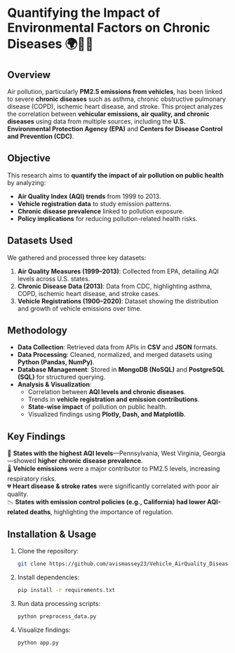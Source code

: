 
# **Quantifying the Impact of Environmental Factors on Chronic Diseases** 🌍🚗💨

## **Overview**
Air pollution, particularly **PM2.5 emissions from vehicles**, has been linked to severe **chronic diseases** such as asthma, chronic obstructive pulmonary disease (COPD), ischemic heart disease, and stroke. This project analyzes the correlation between **vehicular emissions, air quality, and chronic diseases** using data from multiple sources, including the **U.S. Environmental Protection Agency (EPA)** and **Centers for Disease Control and Prevention (CDC)**.

## **Objective**
This research aims to **quantify the impact of air pollution on public health** by analyzing:
- **Air Quality Index (AQI) trends** from 1999 to 2013.
- **Vehicle registration data** to study emission patterns.
- **Chronic disease prevalence** linked to pollution exposure.
- **Policy implications** for reducing pollution-related health risks.

## **Datasets Used**
We gathered and processed three key datasets:
1. **Air Quality Measures (1999–2013)**: Collected from EPA, detailing AQI levels across U.S. states.
2. **Chronic Disease Data (2013)**: Data from CDC, highlighting asthma, COPD, ischemic heart disease, and stroke cases.
3. **Vehicle Registrations (1900–2020)**: Dataset showing the distribution and growth of vehicle emissions over time.

## **Methodology**
- **Data Collection**: Retrieved data from APIs in **CSV** and **JSON** formats.
- **Data Processing**: Cleaned, normalized, and merged datasets using **Python (Pandas, NumPy)**.
- **Database Management**: Stored in **MongoDB (NoSQL)** and **PostgreSQL (SQL)** for structured querying.
- **Analysis & Visualization**:
  - Correlation between **AQI levels and chronic diseases**.
  - Trends in **vehicle registration and emission contributions**.
  - **State-wise impact** of pollution on public health.
  - Visualized findings using **Plotly, Dash, and Matplotlib**.

## **Key Findings**
🚗 **States with the highest AQI levels**—Pennsylvania, West Virginia, Georgia—showed **higher chronic disease prevalence**.  
🌡️ **Vehicle emissions** were a major contributor to PM2.5 levels, increasing respiratory risks.  
💔 **Heart disease & stroke rates** were significantly correlated with poor air quality.  
📉 **States with emission control policies (e.g., California) had lower AQI-related deaths**, highlighting the importance of regulation.  

## **Installation & Usage**
1. Clone the repository:
   ```bash
   git clone https://github.com/avismassey23/Vehicle_AirQuality_Disease_Analysis.git
   ```
2. Install dependencies:
   ```bash
   pip install -r requirements.txt
   ```
3. Run data processing scripts:
   ```bash
   python preprocess_data.py
   ```
4. Visualize findings:
   ```bash
   python app.py
   ```
